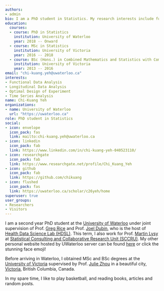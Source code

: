 ```yaml
---
authors:
- admin
bio: I am a PhD student in Statistics. My research interests include functional data analysis, longitudinal data analysis, time series data analysis and optimal design of experiment.
education:
  courses:
  - course: PhD in Statistics
    institution: University of Waterloo
    year: 2018 -- Onward
  - course: MSc in Statistics
    institution: University of Victoria
    year: 2016 -- 2018
  - course: BSc (Hons.) in Combined Mathematics and Statistics with Compsci minor
    institution: University of Victoria
    year: 2013 -- 2016
email: "chi-kuang.yeh@uwaterloo.ca"
interests:
- Functional Data Analysis
- Longitudinal Data Analysis
- Optimal Design of Experiment
- Time Series Analysis
name: Chi-Kuang Yeh
organizations:
- name: University of Waterloo
  url: "https://uwaterloo.ca"
role: PhD student in Statistics
social:
- icon: envelope
  icon_pack: fas
  link: mailto:chi-kuang.yeh@uwaterloo.ca
- icon: linkedin
  icon_pack: fab
  link: https://www.linkedin.com/in/chi-kuang-yeh-040523110/
- icon: researchgate
  icon_pack: fab
  link: https://www.researchgate.net/profile/Chi_Kuang_Yeh
- icon: github
  icon_pack: fab
  link: https://github.com/chikuang
- icon: flushed
  icon_pack: fas
  link: https://uwaterloo.ca/scholar/c26yeh/home
superuser: true
user_groups:
- Researchers
- Visitors
---
```


I am a second year PhD student at the [University of Waterloo](https://uwaterloo.ca) under joint supervision of Prof. [Greg Rice](https://uwaterloo.ca/statistics-and-actuarial-science/about/people/grice) and Prof. [Joel Dubin](https://uwaterloo.ca/statistics-and-actuarial-science/people-profiles/joel-dubin), who is the host of [Health Data Science Lab (HDSL)](https://uwaterloo.ca/health-data-science-lab/). This term, I also work for Prof. [Martin Lysy](https://uwaterloo.ca/statistics-and-actuarial-science/people-profiles/martin-lysy) at [Statistical Consulting and Collaborative Research Unit (SCCRU)](https://uwaterloo.ca/statistical-consulting-and-collaborative-research-unit/). My other personal website hosted by UWaterloo server can be found [here](https://uwaterloo.ca/scholar/c26yeh/home) or click the stunning face emoji!

Before arriving in Waterloo, I obtained MSc and BSc degrees at the [University of Victoria](https://www.uvic.ca/) supervised by Prof. [Julie Zhou](https://www.uvic.ca/science/math-statistics/people/home/faculty/zhou_julie.php) in a beautiful city, [Victoria](https://www.victoria.ca/), British Columbia, Canada.

In my spare time, I like to play basketball, and reading books, articles and random posts.